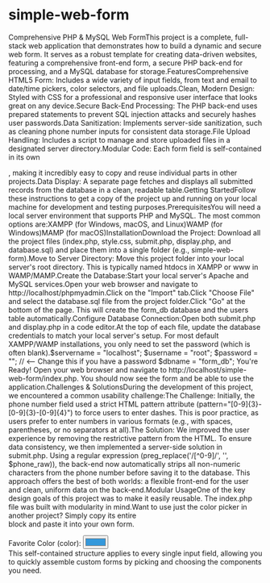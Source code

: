# simple-web-form
Comprehensive PHP & MySQL Web FormThis project is a complete, full-stack web application that demonstrates how to build a dynamic and secure web form. It serves as a robust template for creating data-driven websites, featuring a comprehensive front-end form, a secure PHP back-end for processing, and a MySQL database for storage.FeaturesComprehensive HTML5 Form: Includes a wide variety of input fields, from text and email to date/time pickers, color selectors, and file uploads.Clean, Modern Design: Styled with CSS for a professional and responsive user interface that looks great on any device.Secure Back-End Processing: The PHP back-end uses prepared statements to prevent SQL injection attacks and securely hashes user passwords.Data Sanitization: Implements server-side sanitization, such as cleaning phone number inputs for consistent data storage.File Upload Handling: Includes a script to manage and store uploaded files in a designated server directory.Modular Code: Each form field is self-contained in its own <div>, making it incredibly easy to copy and reuse individual parts in other projects.Data Display: A separate page fetches and displays all submitted records from the database in a clean, readable table.Getting StartedFollow these instructions to get a copy of the project up and running on your local machine for development and testing purposes.PrerequisitesYou will need a local server environment that supports PHP and MySQL. The most common options are:XAMPP (for Windows, macOS, and Linux)WAMP (for Windows)MAMP (for macOS)InstallationDownload the Project: Download all the project files (index.php, style.css, submit.php, display.php, and database.sql) and place them into a single folder (e.g., simple-web-form).Move to Server Directory: Move this project folder into your local server's root directory. This is typically named htdocs in XAMPP or www in WAMP/MAMP.Create the Database:Start your local server's Apache and MySQL services.Open your web browser and navigate to http://localhost/phpmyadmin.Click on the "Import" tab.Click "Choose File" and select the database.sql file from the project folder.Click "Go" at the bottom of the page. This will create the form_db database and the users table automatically.Configure Database Connection:Open both submit.php and display.php in a code editor.At the top of each file, update the database credentials to match your local server's setup. For most default XAMPP/WAMP installations, you only need to set the password (which is often blank).$servername = "localhost";
$username = "root";
$password = ""; // <-- Change this if you have a password
$dbname = "form_db";
You're Ready! Open your web browser and navigate to http://localhost/simple-web-form/index.php. You should now see the form and be able to use the application.Challenges & SolutionsDuring the development of this project, we encountered a common usability challenge:The Challenge: Initially, the phone number field used a strict HTML pattern attribute (pattern="[0-9]{3}-[0-9]{3}-[0-9]{4}") to force users to enter dashes. This is poor practice, as users prefer to enter numbers in various formats (e.g., with spaces, parentheses, or no separators at all).The Solution: We improved the user experience by removing the restrictive pattern from the HTML. To ensure data consistency, we then implemented a server-side solution in submit.php. Using a regular expression (preg_replace('/[^0-9]/', '', $phone_raw)), the back-end now automatically strips all non-numeric characters from the phone number before saving it to the database. This approach offers the best of both worlds: a flexible front-end for the user and clean, uniform data on the back-end.Modular UsageOne of the key design goals of this project was to make it easily reusable. The index.php file was built with modularity in mind.Want to use just the color picker in another project? Simply copy its entire <div> block and paste it into your own form.<!-- 7. Color Picker -->
<div id="color-input-group" class="form-group">
    <label for="favColor">Favorite Color (color):</label>
    <input type="color" id="favColor" name="favColor" value="#3498db">
</div>
This self-contained structure applies to every single input field, allowing you to quickly assemble custom forms by picking and choosing the components you need.